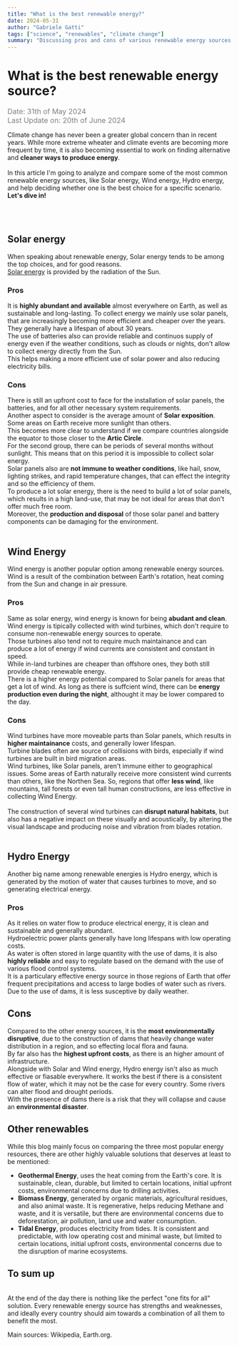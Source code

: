 ```yaml
---
title: "What is the best renewable energy?"
date: 2024-05-31
author: "Gabriele Gatti"
tags: ["science", "renewables", "climate change"]
summary: "Discussing pros and cons of various renewable energy sources."
---
```


# What is the best renewable energy source?

<span class="date"> Date: 31th of May 2024 </span>
<br />
<span class="date">Last Update on: 20th of June 2024</span><br />

Climate change has never been a greater global concern than in recent years. While more extreme wheater and climate events are becoming more frequent by time, it is also becoming essential to work on finding alternative and <strong>cleaner ways to produce energy</strong>.
<br /><br />
In this article I'm going to analyze and compare some of the most common renewable energy sources, like Solar energy, Wind energy, Hydro energy, and help deciding whether one is the best choice for a specific scenario.
<br />
<strong>Let's dive in!</strong> 

<br /><br />

## Solar energy
When speaking about renewable energy, Solar energy tends to be among the top choices, and for good reasons.<br />
<a href="https://en.wikipedia.org/wiki/Solar_power" target="_blank" title="Opens a Wikipedia page">Solar energy</a> is provided by the radiation of the Sun.<br />

### Pros
It is <strong>highly abundant and available</strong> almost everywhere on Earth, as well as sustainable and long-lasting.
To collect energy we mainly use solar panels, that are increasingly becoming more efficient and cheaper over the years. They generally have a lifespan of about 30 years.<br />
The use of batteries also can provide reliable and continuos supply of energy even if the weather conditions, such as clouds or nights, don't allow to collect energy directly from the Sun.<br />
This helps making a more efficient use of solar power and also reducing electricity bills.<br />

### Cons
There is still an upfront cost to face for the installation of solar panels, the batteries, and for all other necessary system requirements.<br />
Another aspect to consider is the average amount of <strong>Solar exposition</strong>. Some areas on Earth receive more sunlight than others.<br />
This becomes more clear to understand if we compare countries alongside the equator to those closer to the <strong>Artic Circle</strong>.<br /> For the second group, there can be periods of several months without sunlight. This means that on this period it is impossible to collect solar energy.
<br />
Solar panels also are <strong>not immune to weather conditions</strong>, like hail, snow, lighting strikes, and rapid temperature changes, that can effect the integrity and so the efficiency of them.
<br />
To produce a lot solar energy, there is the need to build a lot of solar panels, which results in a high land-use, that may be not ideal for areas that don't offer much free room.
<br />
Moreover, the <strong>production and disposal</strong> of those solar panel and battery components can be damaging for the environment.
<br /><br />

## Wind Energy
Wind energy is another popular option among renewable energy sources.<br />
Wind is a result of the combination between Earth's rotation, heat coming from the Sun and change in air pressure.

### Pros
Same as solar energy, wind energy is known for being <strong>abudant and clean</strong>.
<br />
Wind energy is tipically collected with wind turbines, which don't require to consume non-renewable energy sources to operate.<br />
Those turbines also tend not to require much maintainance and can produce a lot of energy if wind currents are consistent and constant in speed.<br />
While in-land turbines are cheaper than offshore ones, they both still provide cheap renewable energy.<br />
There is a higher energy potential compared to Solar panels for areas that get a lot of wind. As long as there is suffcient wind, there can be <strong>energy production even during the night</strong>, althought it may be lower compared to the day.

### Cons
Wind turbines have more moveable parts than Solar panels, which results in <strong>higher maintainance</strong> costs, and generally lower lifespan.
<br />
Turbine blades often are source of collisions with birds, especially if wind turbines are built in bird migration areas.
<br />
Wind turbines, like Solar panels, aren't immune either to geographical issues. Some areas of Earth naturally receive more consistent wind currents than others, like the Northen Sea. So, regions that offer <strong>less wind</strong>, like mountains, tall forests or even tall human constructions, are less effective in collecting Wind Energy.
<br /><br />
The construction of several wind turbines can <strong>disrupt natural habitats</strong>, but also has a negative impact on these visually and acoustically, by altering the visual landscape and producing noise and vibration from blades rotation.
<br /><br />

## Hydro Energy
Another big name among renewable energies is Hydro energy, which is generated by the motion of water that causes turbines to move, and so generating electrical energy.

### Pros
As it relies on water flow to produce electrical energy, it is clean and sustainable and generally abundant.
<br /> 
Hydroelectric power plants generally have long lifespans with low operating costs.
<br />
As water is often stored in large quantity with the use of dams, it is also <strong>highly reliable</strong> and easy to regulate based on the demand with the use of various flood control systems.<br />
It is a particulary effective energy source in those regions of Earth that offer frequent precipitations and access to large bodies of water such as rivers.<br />
Due to the use of dams, it is less susceptive by daily weather.

## Cons
Compared to the other energy sources, it is the <strong>most environmentally disruptive</strong>, due to the construction of dams that heavily change water distribution in a region, and so effecting local flora and fauna.
<br />
By far also has the <strong>highest upfront costs</strong>, as there is an higher amount of infrastructure.
<br />
Alongside with Solar and Wind energy, Hydro energy isn't also as much effective or fiasable everywhere. It works the best if there is a consistent flow of water, which it may not be the case for every country. Some rivers can alter flood and drought periods.
<br />
With the presence of dams there is a risk that they will collapse and cause an <strong>environmental disaster</strong>.

## Other renewables
While this blog mainly focus on comparing the three most popular energy resources, there are other highly valuable solutions that deserves at least to be mentioned:
<ul>
<li><strong>Geothermal Energy</strong>, uses the heat coming from the Earth's core. It is sustainable, clean, durable, but limited to certain locations, initial upfront costs, environmental concerns due to drilling activities.</li>
<li><strong>Biomass Energy</strong>, generated by organic materials, agricultural residues, and also animal waste. It is regenerative, helps reducing Methane and waste, and it is versatile, but there are environmental concerns due to deforestation, air pollution, land use and water consumption.</li>
<li><strong>Tidal Energy</strong>, produces electricity from tides. It is consistent and predictable, with low operating cost and minimal waste, but limited to certain locations, initial upfront costs, environmental concerns due to the disruption of marine ecosystems.</li>
</ul>

## To sum up

<br />
At the end of the day there is nothing like the perfect "one fits for all" solution. Every renewable energy source has strengths and weaknesses, and ideally every country should aim towards a combination of all them to benefit the most.


Main sources: Wikipedia, Earth.org.



<br /><br />


<style>
.date {
    color: grey;
    font-size: 16px
}
td, th {
    border: 1px solid black;
    padding: 5px;
}
</style>